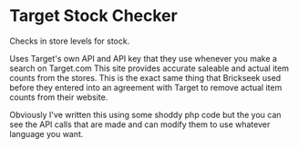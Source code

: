 # Target Stock Checker

Checks in store levels for stock.

Uses Target's own API and API key that they use whenever you make a search on Target.com
This site provides accurate saleable and actual item counts from the stores. 
This is the exact same thing that Brickseek used before they entered into an agreement with Target to remove actual item counts from their website.

Obviously I've written this using some shoddy php code but the you can see the API calls that are made and can modify them to use whatever language you want. 
